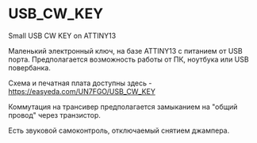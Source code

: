 # USB_CW_KEY
Small USB CW KEY on ATTINY13

Маленький электронный ключ, на базе ATTINY13 с питанием от USB порта.
Предполагается возможность работы от ПК, ноутбука или USB повербанка.

Схема и печатная плата доступны здесь - https://easyeda.com/UN7FGO/USB_CW_KEY

Коммутация на трансивер предполагается замыканием на "общий провод" через транзистор.

Есть звуковой самоконтроль, отключаемый снятием джампера.
